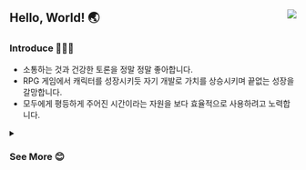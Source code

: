 ## Hello, World! 🌏 <a href="https://hits.seeyoufarm.com"><img align="right" src="https://hits.seeyoufarm.com/api/count/incr/badge.svg?url=https%3A%2F%2Fgithub.com%2FtgyuuAn&count_bg=%2379C83D&title_bg=%23555555&icon=&icon_color=%23E7E7E7&title=hits&edge_flat=false"/></a>

### Introduce 🙋🏻‍♂️

- 소통하는 것과 건강한 토론을 정말 정말 좋아합니다.
- RPG 게임에서 캐릭터를 성장시키듯 자기 개발로 가치를 상승시키며 끝없는 성장을 갈망합니다.
- 모두에게 평등하게 주어진 시간이라는 자원을 보다 효율적으로 사용하려고 노력합니다.

<div align="left">       
<details>
<summary><h3>See More 😊</h3></summary>
<div markdown="1">       
</div>

  ## Project
 - 🧩 [Piece(피스)](https://github.com/YAPP-Github/Piece-Android) - 안드로이드 개발, 스크럼 및 회의 리드 <sub>(2024.12 ~ )</sub><br>
 - 👵🏻 [케어밋](https://github.com/3IDLES/idle-android) - 기획, 안드로이드 개발, 스크럼 및 회의 리드 <sub>(2024.07 ~ )</sub><br>
 - 🐬 [BaekyoungE(백경이)](https://github.com/tgyuuAn/BaekyoungE) - 기획, 안드로이드 개발 <sub>(2024.03 ~ 2024.07)</sub><br>
 - 🐈‍⬛ [WAPP(와피)](https://github.com/pknu-wap/WAPP) - 안드로이드 개발 <sub>(2023.10 ~ 2024.03)</sub><br>
 - 💊 [MediLenz](https://github.com/pknu-wap/2023_1_WAP_APP_TEAM_MEDI) - 안드로이드 개발<sub>(2023.03 ~ 2023.10)</sub><br>

<br>

  ## Study
 - 📖 [AlgoLeadMe(알고리드미)](https://github.com/AlgoLeadMe) - 알고리즘 스터디 스터디장 <sub>(2023.10 ~ )</sub><br>
 - 🤖 [Android-Blog-Study](https://github.com/pknu-wap/android-blog-study#%EC%95%88%ED%83%9C%EA%B7%9C-tgyuuan) - 안드로이드 블로그 포스팅 및 발표 스터디 <sub>(2023.07 ~ 2024.01.14)</sub><br>
 - 📖 [오브젝트: 코드로 이해하는 객체지향 설계 리딩 스터디](https://github.com/pknu-wap/2024Study-Objects) - 객체지향 스터디 <sub>(2024.11 ~ )</sub><br>

<br>

 ## Experience
  - 🖥️ YAPP 25th <sub>(2024.11 ~ )</sub><br>
 - 🖥️ SW Maestro 15th <sub>(2024.03 ~ 2024.12)</sub><br>
 - 🖥️ GDG on Campus PKNU <sub>(2023.10 ~ )</sub><br>
 - 🖥️ 부경대학교 개발 중앙동아리 WAP <sub>(2023.03 ~ )</sub><br>
 - 🧑🏻‍🎓 2023 Google I/O Extended Busan 학생 스피커 -
  [주니어 개발자 눈높이로 보는 쉬운 클린 아키텍처](https://festa.io/events/3820) <sub>(2023.09.02)</sub><br>
 <br>
 
## Award
- 🏆 부경대학교 정보융합대학 프로그래밍 경진대회 대상 <sub>(2024.11.02)</sub><br>
- 🏆 부경대학교 정보융합대학 프로그래밍 경진대회 대상 - [링크](https://itc.pknu.ac.kr/html/06/01.php?mode=read&idx=39&search_select=&keyword=&pagenum=1) <sub>(2023.05.17)</sub><br>
- 🥉 부경대학교 정보융합대학 프로그래밍 경진대회 장려상 <sub>(2023.11.09)</sub><br>
- 🥉 부경대학교 정보융합대학 프로그래밍 경진대회 장려상 <sub>(2024.05.08)</sub><br>
- 🥈 모여봐요 해커톤 경진대회 은상 - [링크](https://whalebe.pknu.ac.kr/main/65?action=get&yy=2023&shtm=U0003002&nonsubjcCd=N202311051&nonsubjcCrsCd=C202000115), [노션](https://www.notion.so/A-8ab2b7555b714a35b5ccb7180ce67173)<sub>(2023.11.26)</sub><br>
- 🎖️ 부경대학교 LINC 캡스톤디자인 경진대회 우수상 - [링크](https://github.com/tgyuuAn/Baekyoung-i) <sub>(2023.12.26)</sub>
- 🎖️ 부경대학교 정보통신공학과 캡스톤디자인 경진대회 최우수상 - [링크](https://github.com/tgyuuAn/Baekyoung-i) <sub>(2024.07.01)</sub>
<br>

## Open Source Contributions
- [coil-#2654](https://github.com/coil-kt/coil/pull/2654): Add constant to parse Encoded Loop Count and apply to repeatCount

<br>

## Contact
- Tech Blog - [바로가기](https://blog.naver.com/tgyuu_)

<br>

![image](https://github.com/tgyuuAn/tgyuuAn/assets/116813010/1db699cb-7db2-4402-b9eb-3d545d925a1f)

![image](https://github.com/tgyuuAn/tgyuuAn/assets/116813010/3cbc35f8-beb9-49e9-a609-53f9c84cd781)


<br>
<div align="center">
<img src="https://github-readme-stats.vercel.app/api?username=tgyuuAn&show_icons=true">
<img src="https://github-readme-stats.vercel.app/api/top-langs/?username=tgyuuAn&layout=compact">
</details>
